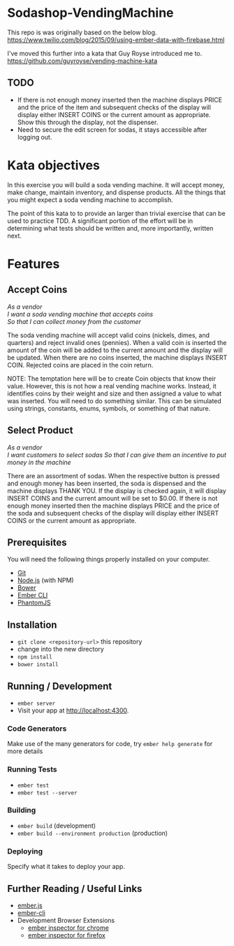 # Sodashop-VendingMachine

This repo is was originally based on the below blog. https://www.twilio.com/blog/2015/09/using-ember-data-with-firebase.html

I've moved this further into a kata that Guy Royse introduced me to.
https://github.com/guyroyse/vending-machine-kata

TODO
------------
- If there is not enough money inserted then the machine displays PRICE and the price of the item and subsequent checks of the display will display either INSERT COINS or the current amount as appropriate.  Show this through the display, not the dispenser.
- Need to secure the edit screen for sodas, it stays accessible after logging out.

Kata objectives
====================

In this exercise you will build a soda vending machine.  It will accept money, make change, maintain inventory, and dispense products.  All the things that you might expect a soda vending
machine to accomplish.

The point of this kata to to provide an larger than trivial exercise that can be used to practice TDD.  A significant portion of the effort will be in determining what tests should be
written and, more importantly, written next.

Features
========

Accept Coins
------------

_As a vendor_  
_I want a soda vending machine that accepts coins_  
_So that I can collect money from the customer_  

The soda vending machine will accept valid coins (nickels, dimes, and quarters) and reject invalid ones (pennies).  When a valid coin is inserted the amount of the coin will be added to the current amount and the display will be updated.  When there are no coins inserted, the machine displays INSERT COIN.  Rejected coins are placed in the coin return.

NOTE: The temptation here will be to create Coin objects that know their value.  However, this is not how a real vending machine works.  Instead, it identifies coins by their weight and size and then assigned a value to what was inserted.  You will need to do something similar.  This can be simulated using strings, constants, enums, symbols, or something of that nature.

Select Product
--------------

_As a vendor_  
_I want customers to select sodas_
_So that I can give them an incentive to put money in the machine_  

There are an assortment of sodas.  When the respective button is pressed and enough money has been inserted, the soda is dispensed and the machine displays THANK YOU.  If the display is checked again, it will display INSERT COINS and the current amount will be set to $0.00.  If there is not enough money inserted then the machine displays PRICE and the price of the soda and subsequent checks of the display will display either INSERT COINS or the current amount as appropriate.


## Prerequisites

You will need the following things properly installed on your computer.

* [Git](http://git-scm.com/)
* [Node.js](http://nodejs.org/) (with NPM)
* [Bower](http://bower.io/)
* [Ember CLI](http://www.ember-cli.com/)
* [PhantomJS](http://phantomjs.org/)

## Installation

* `git clone <repository-url>` this repository
* change into the new directory
* `npm install`
* `bower install`

## Running / Development

* `ember server`
* Visit your app at [http://localhost:4300](http://localhost:4300).

### Code Generators

Make use of the many generators for code, try `ember help generate` for more details

### Running Tests

* `ember test`
* `ember test --server`

### Building

* `ember build` (development)
* `ember build --environment production` (production)

### Deploying

Specify what it takes to deploy your app.

## Further Reading / Useful Links

* [ember.js](http://emberjs.com/)
* [ember-cli](http://www.ember-cli.com/)
* Development Browser Extensions
  * [ember inspector for chrome](https://chrome.google.com/webstore/detail/ember-inspector/bmdblncegkenkacieihfhpjfppoconhi)
  * [ember inspector for firefox](https://addons.mozilla.org/en-US/firefox/addon/ember-inspector/)

